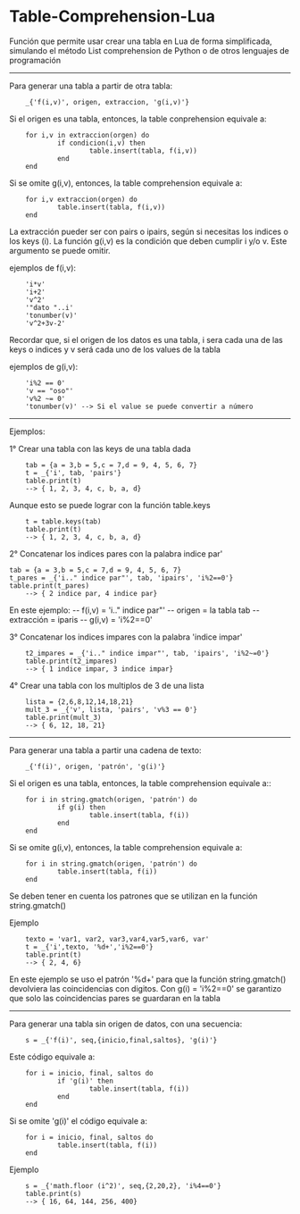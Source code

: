 # Table-Comprehension-Lua
Función que permite usar crear una tabla en Lua de forma simplificada, simulando el método List comprehension de Python o de otros lenguajes de programación

-------------------------------------------------

Para generar una tabla a partir de otra tabla:

        _{'f(i,v)', origen, extraccion, 'g(i,v)'}

	
Si el origen es una tabla, entonces, la table conprehension equivale a: 

        for i,v in extraccion(orgen) do
                if condicion(i,v) then
                        table.insert(tabla, f(i,v))
                end
        end

Si se omite g(i,v), entonces, la table comprehension equivale a:

        for i,v extraccion(orgen) do
                table.insert(tabla, f(i,v))
        end

La extracción pueder ser con pairs o ipairs, según si necesitas los indices o los keys (i).
La función g(i,v) es la condición que deben cumplir i y/o v. Este argumento se puede omitir.

ejemplos de f(i,v):

        'i*v'
        'i+2'
        'v^2'
        '"dato "..i'
        'tonumber(v)'
        'v^2+3v-2'

Recordar que, si el origen de los datos es una tabla, i sera cada una de las keys o indices y v será cada uno de los values de la tabla

ejemplos de g(i,v):

        'i%2 == 0'
        'v == "oso"'
        'v%2 ~= 0'
        'tonumber(v)' --> Si el value se puede convertir a número

---------
Ejemplos:

1° Crear una tabla con las keys de una tabla dada

        tab = {a = 3,b = 5,c = 7,d = 9, 4, 5, 6, 7}
        t = _{'i', tab, 'pairs'}
        table.print(t)
		--> { 1, 2, 3, 4, c, b, a, d}

Aunque esto se puede lograr con la función table.keys

        t = table.keys(tab)
        table.print(t)
		--> { 1, 2, 3, 4, c, b, a, d}

2° Concatenar los indices pares con la palabra indice par'

	tab = {a = 3,b = 5,c = 7,d = 9, 4, 5, 6, 7}
	t_pares = _{'i.." indice par"', tab, 'ipairs', 'i%2==0'}
	table.print(t_pares)
		--> { 2 indice par, 4 indice par}

En este ejemplo:
	-- f(i,v) 		= 'i.." indice par"'
	-- origen 		= la tabla tab
	-- extracción 	= iparis
	-- g(i,v) 		= 'i%2==0'


3° Concatenar los indices impares con la palabra 'indice impar'

        t2_impares = _{'i.." indice impar"', tab, 'ipairs', 'i%2~=0'}
        table.print(t2_impares)
		--> { 1 indice impar, 3 indice impar}

4° Crear una tabla con los multiplos de 3 de una lista

        lista = {2,6,8,12,14,18,21}
        mult_3 = _{'v', lista, 'pairs', 'v%3 == 0'}
        table.print(mult_3)
		--> { 6, 12, 18, 21}

----------------------------------------------------
Para generar una tabla a partir una cadena de texto:

        _{'f(i)', origen, 'patrón', 'g(i)'}

Si el origen es una tabla, entonces, la table comprehension equivale a::

        for i in string.gmatch(origen, 'patrón') do
                if g(i) then
                        table.insert(tabla, f(i))
                end
        end

Si se omite g(i,v), entonces, la table comprehension equivale a:

        for i in string.gmatch(origen, 'patrón') do
                table.insert(tabla, f(i))
        end

Se deben tener en cuenta los patrones que se utilizan en la función string.gmatch()

Ejemplo

        texto = 'var1, var2, var3,var4,var5,var6, var'
        t = _{'i',texto, '%d+','i%2==0'}
        table.print(t)
		--> { 2, 4, 6}

En este ejemplo se uso el patrón '%d+' para que la función string.gmatch() devolviera las coincidencias con digitos. Con g(i) = 'i%2==0' se garantizo que solo las coincidencias pares se guardaran en la tabla

--------------------------------------------------------------
Para generar una tabla sin origen de datos, con una secuencia:

        s = _{'f(i)', seq,{inicio,final,saltos}, 'g(i)'}

Este código equivale a:

        for i = inicio, final, saltos do
                if 'g(i)' then
                        table.insert(tabla, f(i))
                end
        end

Si se omite 'g(i)' el código equivale a:

        for i = inicio, final, saltos do
                table.insert(tabla, f(i))
        end

Ejemplo

        s = _{'math.floor (i^2)', seq,{2,20,2}, 'i%4==0'}
        table.print(s)
		--> { 16, 64, 144, 256, 400}
